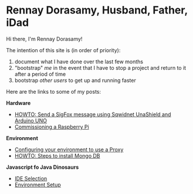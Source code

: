 
# Rennay Dorasamy, Husband, Father, iDad

Hi there, I'm Rennay Dorasamy!

The intention of this site is (in order of priority):
1. document what I have done over the last few months
2. "bootstrap" *me* in the event that I have to stop a project and return to it after a period of time
3. bootstrap *other users* to get up and running faster

Here are the links to some of my posts:

**Hardware**
- [HOWTO: Send a SigFox message using Sqwidnet UnaShield and Arduino UNO](/hw/sigfox/2018-04-27-arduino-sqwidnet.md)
- [Commissioning a Raspberry Pi](hw/raspberrpi/2018-04-27-raspberrypi-commission.md)

**Environment**
- [Configuring your environment to use a Proxy](/env/2018-04-27-proxy.md)
- [HOWTO: Steps to install Mongo DB](/env/2018-04-27-mongodb-install.md)

**Javascript fo Java Dinosaurs**
- [IDE Selection](/javascript/2018-04-28-ide-selection.md)
- [Environment Setup](/javascript/2018-04-28-env-setup.md)